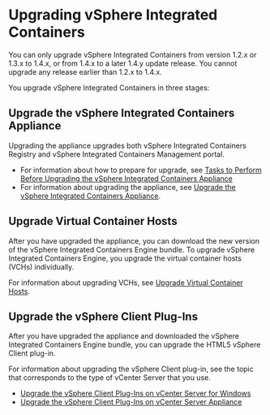 # Upgrading vSphere Integrated Containers #

You can only upgrade vSphere Integrated Containers from version 1.2.x or  1.3.x to 1.4.x, or from 1.4.x to a later 1.4.y update release. You cannot upgrade any release earlier than 1.2.x to 1.4.x.

You upgrade vSphere Integrated Containers in three stages: 

## Upgrade the vSphere Integrated Containers Appliance

Upgrading the appliance upgrades both vSphere Integrated Containers Registry and vSphere Integrated Containers Management portal. 

- For information about how to prepare for upgrade, see [Tasks to Perform Before Upgrading the vSphere Integrated Containers Appliance](pre_upgrade_tasks.md) 
- For information about upgrading the appliance, see [Upgrade the vSphere Integrated Containers Appliance](upgrade_appliance.md). 

## Upgrade Virtual Container Hosts

After you have upgraded the appliance, you can download the new version of the vSphere Integrated Containers Engine bundle. To upgrade vSphere Integrated Containers Engine, you upgrade the virtual container hosts (VCHs) individually. 

For information about upgrading VCHs, see [Upgrade Virtual Container Hosts](upgrade_vch.md).

## Upgrade the vSphere Client Plug-Ins

After you have upgraded the appliance and downloaded the vSphere Integrated Containers Engine bundle, you can upgrade the HTML5 vSphere Client plug-in. 

For information about upgrading the vSphere Client plug-in, see the topic that corresponds to the type of vCenter Server that you use.

- [Upgrade the vSphere Client Plug-Ins on vCenter Server for Windows](upgrade_h5_plugin_windows.md)
- [Upgrade the vSphere Client Plug-Ins on vCenter Server Appliance](upgrade_h5_plugin_vcsa.md)
